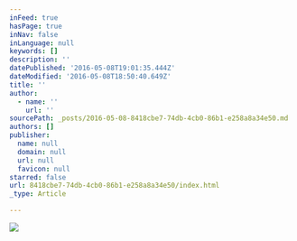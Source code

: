 ```yaml
---
inFeed: true
hasPage: true
inNav: false
inLanguage: null
keywords: []
description: ''
datePublished: '2016-05-08T19:01:35.444Z'
dateModified: '2016-05-08T18:50:40.649Z'
title: ''
author:
  - name: ''
    url: ''
sourcePath: _posts/2016-05-08-8418cbe7-74db-4cb0-86b1-e258a8a34e50.md
authors: []
publisher:
  name: null
  domain: null
  url: null
  favicon: null
starred: false
url: 8418cbe7-74db-4cb0-86b1-e258a8a34e50/index.html
_type: Article

---
```

![](https://the-grid-user-content.s3-us-west-2.amazonaws.com/f4ee48ef-9088-4e96-9508-1c5a7553adf5.jpg)
